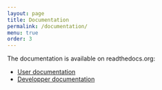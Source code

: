 ```yaml
---
layout: page
title: Documentation
permalink: /documentation/
menu: true
order: 3
---
```


The documentation is available on readthedocs.org:


* [User documentation](http://alignak-doc.readthedocs.org/en/latest/)
* [Developper documentation](http://alignak.readthedocs.org/en/latest/)

